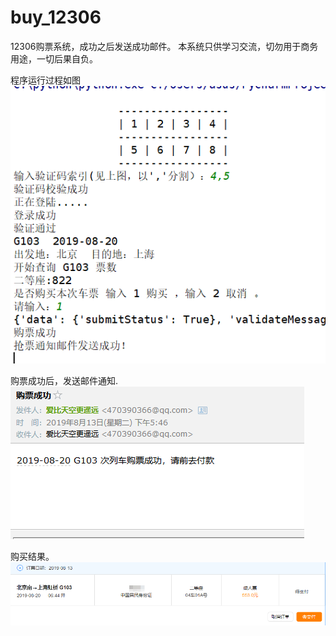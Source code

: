 # buy_12306
12306购票系统，成功之后发送成功邮件。
本系统只供学习交流，切勿用于商务用途，一切后果自负。

程序运行过程如图
![Image text](https://github.com/470390366/buy_12306/blob/master/program.png)

购票成功后，发送邮件通知.
![Image text](https://github.com/470390366/buy_12306/blob/master/email.png)

购买结果。
![Image text](https://github.com/470390366/buy_12306/blob/master/success.png)
